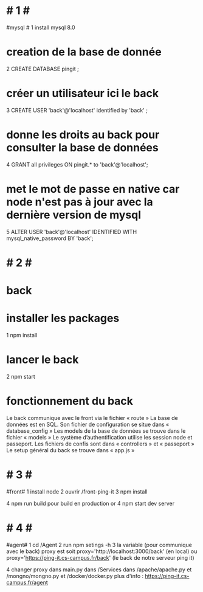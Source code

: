 # # 1 # # 

#mysql #
1 install mysql  8.0
#  creation de la base de donnée 
2 CREATE DATABASE pingit ;
# créer un utilisateur ici le back
3 CREATE USER 'back'@'localhost' identified by 'back' ; 
# donne les droits au back pour consulter la base de données
4 GRANT all privileges ON pingit.* to 'back'@'localhost'; 
# met le mot de passe en native car node n'est pas à jour avec la dernière version de mysql
5 ALTER USER 'back'@'localhost' IDENTIFIED WITH mysql_native_password BY 'back'; 


# # 2 # # 

 # back #
# installer les packages
 1 npm install

# lancer le back
2 npm start

# fonctionnement du back
Le back communique avec le front via le fichier « route »
La base de données est en SQL. Son fichier de configuration se situe dans « database_config »
Les models de la base de données se trouve dans le fichier « models »
Le système d’authentification utilise les session node et passeport. Les fichiers de confis sont dans « controllers » et « passeport »
Le setup général du back se trouve dans « app.js »

# # 3 # # 

#front# 
1 install node 
2 ouvrir /front-ping-it 
3 npm install

4 npm run build pour build en production
or 
4 npm start dev server
# # 4 # # 

#agent# 
1 cd /Agent 
2 run npm setings -h 
3  la variable (pour communique avec le back) proxy est  soit proxy='http://localhost:3000/back' (en local) ou proxy='https://ping-it.cs-campus.fr/back' (le back de notre serveur ping it)

4 changer proxy dans main.py   dans /Services  dans /apache/apache.py  et  /mongno/mongno.py  et  /docker/docker.py 
plus d'info : https://ping-it.cs-campus.fr/agent




